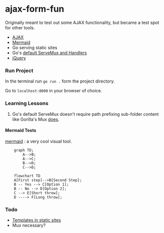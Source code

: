 # ajax-form-fun

Originally meant to test out some AJAX functionality, but became a test spot for other tools.
- [AJAX](https://www.youtube.com/watch?v=Wl-VvvNCk2A&list=PLWKjhJtqVAbkyK9woUZUtunToLtNGoQHB&index=10)
- [Mermaid](https://mermaid-js.github.io/mermaid/#/)
- Go serving static sites
- Go's [default ServeMux and Handlers](https://www.alexedwards.net/blog/an-introduction-to-handlers-and-servemuxes-in-go)
- [jQuery](https://www.youtube.com/watch?v=KhtEmR2A1Fw&list=PLWKjhJtqVAbkyK9woUZUtunToLtNGoQHB)

### Run Project

In the terminal run `go run .` form the project directory.

Go to `localhost:8000` in your browser of choice.

### Learning Lessons

1. Go's default ServeMux doesn't require path prefixing sub-folder content like Gorilla's Mux [does](https://stackoverflow.com/questions/62499380/serving-static-files-in-an-http-server).

#### Mermaid Tests

[mermaid](https://mermaid-js.github.io/mermaid/#/)
: a very cool visual tool.

```mermaid
    graph TD;
        A-->B;
        A-->C;
        B-->D;
        C-->D;
```

```mermaid
    flowchart TD
    A[First step]-->B{Second Step};
    B -- Yes --> C[Option 1];
    B -- No --> D[Option 2];
    C --> E[Short throw];
    D ----> F[Long throw];
```

### Todo
- [Templates in static sites](https://www.alexedwards.net/blog/serving-static-sites-with-go)
- Mux necessary?